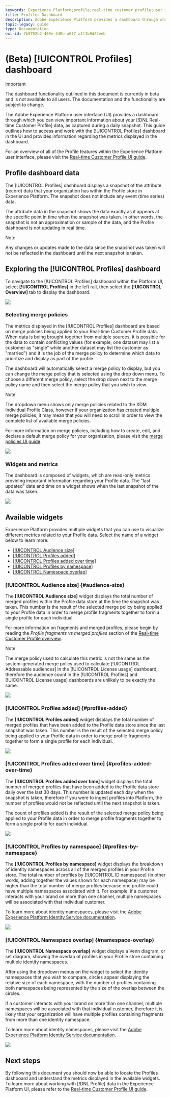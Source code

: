 ```yaml
---
keywords: Experience Platform;profile;real-time customer profile;user interface;UI;customization;profile dashboard;dashboard
title: Profiles Dashboard
description: Adobe Experience Platform provides a dashboard through which you can view important information about your organization's Real-time Customer Profile data.
topic-legacy: guide
type: Documentation
exl-id: 7b9752b2-460e-440b-a6f7-a1f1b9d22eeb
---
```

# (Beta) [!UICONTROL Profiles] dashboard

>[!IMPORTANT]
>
>The dashboard functionality outlined in this document is currently in beta and is not available to all users. The documentation and the functionality are subject to change.

The Adobe Experience Platform user interface (UI) provides a dashboard through which you can view important information about your [!DNL Real-time Customer Profile] data, as captured during a daily snapshot. This guide outlines how to access and work with the [!UICONTROL Profiles] dashboard in the UI and provides information regarding the metrics displayed in the dashboard.  

For an overview of all of the Profile features within the Experience Platform user interface, please visit the [Real-time Customer Profile UI guide](../../profile/ui/user-guide.md).

## Profile dashboard data

The [!UICONTROL Profiles] dashboard displays a snapshot of the attribute (record) data that your organization has within the Profile store in Experience Platform. The snapshot does not include any event (time series) data. 

The attribute data in the snapshot shows the data exactly as it appears at the specific point in time when the snapshot was taken. In other words, the snapshot is not an approximation or sample of the data, and the Profile dashboard is not updating in real time.

>[!NOTE]
>
>Any changes or updates made to the data since the snapshot was taken will not be reflected in the dashboard until the next snapshot is taken.

## Exploring the [!UICONTROL Profiles] dashboard

To navigate to the [!UICONTROL Profiles] dashboard within the Platform UI, select **[!UICONTROL Profiles]** in the left rail, then select the **[!UICONTROL Overview]** tab to display the dashboard.

![](../images/profiles/dashboard-overview.png)

### Selecting merge policies

The metrics displayed in the [!UICONTROL Profiles] dashboard are based on merge policies being applied to your Real-time Customer Profile data. When data is being brought together from multiple sources, it is possible for the data to contain conflicting values (for example, one dataset may list a customer as "single" while another dataset may list the customer as "married") and it is the job of the merge policy to determine which data to prioritize and display as part of the profile.

The dashboard will automatically select a merge policy to display, but you can change the merge policy that is selected using the drop down menu. To choose a different merge policy, select the drop down next to the merge policy name and then select the merge policy that you wish to view.

>[!NOTE]
>
>The dropdown menu shows only merge policies related to the XDM Individual Profile Class, however if your organization has created multiple merge policies, it may mean that you will need to scroll in order to view the complete list of available merge policies.

For more information on merge policies, including how to create, edit, and declare a default merge policy for your organization, please visit the [merge policies UI guide](../../profile/ui/merge-policies.md).

![](../images/profiles/select-merge-policy.png)

### Widgets and metrics

The dashboard is composed of widgets, which are read-only metrics providing important information regarding your Profile data. The "last updated" date and time on a widget shows when the last snapshot of the data was taken.

![](../images/profiles/dashboard-timestamp.png)

## Available widgets

Experience Platform provides multiple widgets that you can use to visualize different metrics related to your Profile data. Select the name of a widget below to learn more:

* [[!UICONTROL Audience size]](#audience-size)
* [[!UICONTROL Profiles added]](#profiles-added)
* [[!UICONTROL Profiles added over time]](#profiles-added-over-time)
* [[!UICONTROL Profiles by namespace]](#profiles-by-namespace)
* [[!UICONTROL Namespace overlap]](#namespace-overlap)

### [!UICONTROL Audience size] {#audience-size}

The **[!UICONTROL Audience size]** widget displays the total number of merged profiles within the Profile data store at the time the snapshot was taken. This number is the result of the selected merge policy being applied to your Profile data in order to merge profile fragments together to form a single profile for each individual. 

For more information on fragments and merged profiles, please begin by reading the *Profile fragments vs merged profiles* section of the [Real-time Customer Profile overview](../../profile/home.md).

>[!NOTE]
>
>The merge policy used to calculate this metric is not the same as the system-generated merge policy used to calculate [!UICONTROL Addressable audiences] in the [!UICONTROL License usage] dashboard, therefore the audience count in the [!UICONTROL Profiles] and [!UICONTROL License usage] dashboards are unlikely to be exactly the same.

![](../images/profiles/audience-size.png)

### [!UICONTROL Profiles added] {#profiles-added}

The **[!UICONTROL Profiles added]** widget displays the total number of merged profiles that have been added to the Profile data store since the last snapshot was taken. This number is the result of the selected merge policy being applied to your Profile data in order to merge profile fragments together to form a single profile for each individual. 

![](../images/profiles/profiles-added.png)

### [!UICONTROL Profiles added over time] {#profiles-added-over-time}

The **[!UICONTROL Profiles added over time]** widget displays the total number of merged profiles that have been added to the Profile data store daily over the last 30 days. This number is updated each day when the snapshot is taken, therefore if you were to ingest profiles into Platform, the number of profiles would not be reflected until the next snapshot is taken.

The count of profiles added is the result of the selected merge policy being applied to your Profile data in order to merge profile fragments together to form a single profile for each individual. 

![](../images/profiles/profiles-added-over-time.png)

### [!UICONTROL Profiles by namespace] {#profiles-by-namespace}

The **[!UICONTROL Profiles by namespace]** widget displays the breakdown of identity namespaces across all of the merged profiles in your Profile store. The total number of profiles by [!UICONTROL ID namespace] (in other words, adding together the values shown for each namespace) may be higher than the total number of merge profiles because one profile could have multiple namespaces associated with it. For example, if a customer interacts with your brand on more than one channel, multiple namespaces will be associated with that individual customer.

To learn more about identity namespaces, please visit the [Adobe Experience Platform Identity Service documentation](../../identity-service/home.md).

![](../images/profiles/profiles-by-namespace.png)

### [!UICONTROL Namespace overlap] {#namespace-overlap}

The **[!UICONTROL Namespace overlap]** widget displays a Venn diagram, or set diagram, showing the overlap of profiles in your Profile store containing multiple identity namespaces. 

After using the dropdown menus on the widget to select the identity namespaces that you wish to compare, circles appear displaying the relative size of each namespace, with the number of profiles containing both namespaces being represented by the size of the overlap between the circles.

If a customer interacts with your brand on more than one channel, multiple namespaces will be associated with that individual customer, therefore it is likely that your organization will have multiple profiles containing fragments from more than one identity namespace.

To learn more about identity namespaces, please visit the [Adobe Experience Platform Identity Service documentation](../../identity-service/home.md).

![](../images/profiles/namespace-overlap.png)

## Next steps

By following this document you should now be able to locate the Profiles dashboard and understand the metrics displayed in the available widgets. To learn more about working with [!DNL Profile] data in the Experience Platform UI, please refer to the [Real-time Customer Profile UI guide](../../profile/ui/user-guide.md).
